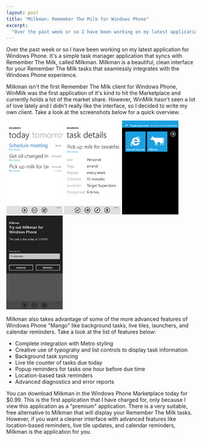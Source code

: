 ```yaml
--- 
layout: post
title: "Milkman: Remember The Milk for Windows Phone"
excerpt:
  "Over the past week or so I have been working on my latest application for Windows Phone. It's a simple task manager application that syncs with Remember The Milk, called Milkman. Milkman is a beautiful, clean interface for your Remember The Milk tasks that seamlessly integrates with the Windows Phone experience."
---
```

Over the past week or so I have been working on my latest application for Windows Phone. It's a simple task manager application that syncs with Remember The Milk, called Milkman. Milkman is a beautiful, clean interface for your Remember The Milk tasks that seamlessly integrates with the Windows Phone experience.

Milkman isn't the first Remember The Milk client for Windows Phone, WinMilk was the first application of it's kind to hit the Marketplace and currently holds a lot of the market share. However, WinMilk hasn't seen a lot of love lately and I didn't really like the interface, so I decided to write my own client. Take a look at the screenshots below for a quick overview.

<img src="/images/2012/02/1.png" style="width: 150px !important;" />
<img src="/images/2012/02/2.png" style="width: 150px !important;" />
<img src="/images/2012/02/7.png" style="width: 150px !important;" />
<img src="/images/2012/02/8.png" style="width: 150px !important;" />

Milkman also takes advantage of some of the more advanced features of Windows Phone "Mango" like background tasks, live tiles, launchers, and calendar reminders. Take a look at the list of features below:

* Complete integration with Metro styling
* Creative use of typograhy and list controls to display task information
* Background task syncing
* Live tile counter of tasks due today
* Popup reminders for tasks one hour before due time
* Location-based task reminders
* Advanced diagnostics and error reports

You can download Milkman in the Windows Phone Marketplace today for $0.99. This is the first application that I have charged for, only because I view this application as a "premium" application. There is a very suitable, free alternative to Milkman that will display your Remember The Milk tasks. However, if you want a cleaner interface with advanced features like location-based reminders, live tile updates, and calendar reminders, Milkman is the application for you.